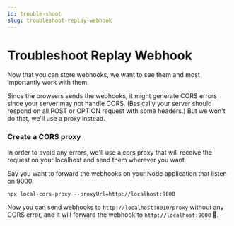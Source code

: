 ```yaml
---
id: trouble-shoot
slug: troubleshoot-replay-webhook
---
```


# Troubleshoot Replay Webhook

Now that you can store webhooks, we want to see them and most importantly work with them.

Since the browsers sends the webhooks, it might generate CORS errors since your server may not handle CORS. (Basically your server should respond on all POST or OPTION request with some headers.) But we won't do that, we'll use a proxy instead.

### Create a CORS proxy

In order to avoid any errors, we'll use a cors proxy that will receive the request on your localhost and send them wherever you want.

Say you want to forward the webhooks on your Node application that listen on 9000.

```
npx local-cors-proxy --proxyUrl=http://localhost:9000
```

Now you can send webhooks to `http://localhost:8010/proxy` without any CORS error, and it will forward the webhook to `http://localhost:9000` 🎉.
